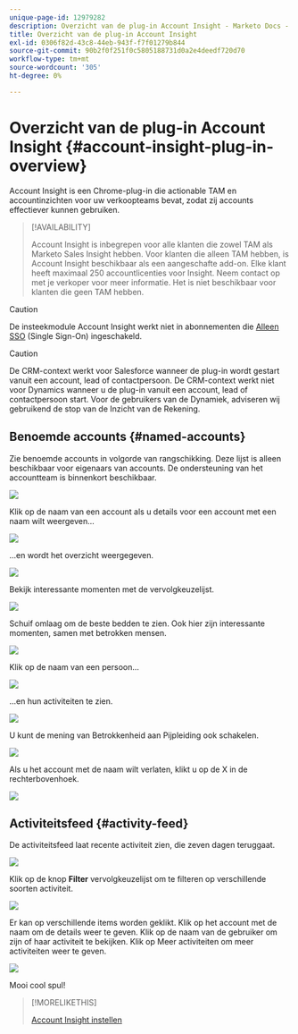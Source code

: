 ```yaml
---
unique-page-id: 12979282
description: Overzicht van de plug-in Account Insight - Marketo Docs - Productdocumentatie
title: Overzicht van de plug-in Account Insight
exl-id: 0306f82d-43c8-44eb-943f-f7f01279b844
source-git-commit: 90b2f0f251f0c5805188731d0a2e4deedf720d70
workflow-type: tm+mt
source-wordcount: '305'
ht-degree: 0%

---
```


# Overzicht van de plug-in Account Insight {#account-insight-plug-in-overview}

Account Insight is een Chrome-plug-in die actionable TAM en accountinzichten voor uw verkoopteams bevat, zodat zij accounts effectiever kunnen gebruiken.

>[!AVAILABILITY]
>
>Account Insight is inbegrepen voor alle klanten die zowel TAM als Marketo Sales Insight hebben. Voor klanten die alleen TAM hebben, is Account Insight beschikbaar als een aangeschafte add-on. Elke klant heeft maximaal 250 accountlicenties voor Insight. Neem contact op met je verkoper voor meer informatie. Het is niet beschikbaar voor klanten die geen TAM hebben.

>[!CAUTION]
>
>De insteekmodule Account Insight werkt niet in abonnementen die [Alleen SSO](/help/marketo/product-docs/administration/additional-integrations/restrict-user-login-to-sso-only.md) (Single Sign-On) ingeschakeld.

>[!CAUTION]
>
>De CRM-context werkt voor Salesforce wanneer de plug-in wordt gestart vanuit een account, lead of contactpersoon. De CRM-context werkt niet voor Dynamics wanneer u de plug-in vanuit een account, lead of contactpersoon start. Voor de gebruikers van de Dynamiek, adviseren wij gebruikend de stop van de Inzicht van de Rekening.

## Benoemde accounts {#named-accounts}

Zie benoemde accounts in volgorde van rangschikking. Deze lijst is alleen beschikbaar voor eigenaars van accounts. De ondersteuning van het accountteam is binnenkort beschikbaar.

![](assets/na1.png)

Klik op de naam van een account als u details voor een account met een naam wilt weergeven...

![](assets/na3.png)

...en wordt het overzicht weergegeven.

![](assets/na4.png)

Bekijk interessante momenten met de vervolgkeuzelijst.

![](assets/na5.png)

Schuif omlaag om de beste bedden te zien. Ook hier zijn interessante momenten, samen met betrokken mensen.

![](assets/na6.png)

Klik op de naam van een persoon...

![](assets/na7.png)

...en hun activiteiten te zien.

![](assets/na8.png)

U kunt de mening van Betrokkenheid aan Pijpleiding ook schakelen.

![](assets/na9.png)

Als u het account met de naam wilt verlaten, klikt u op de X in de rechterbovenhoek.

![](assets/na10.png)

## Activiteitsfeed {#activity-feed}

De activiteitsfeed laat recente activiteit zien, die zeven dagen teruggaat.

![](assets/af1.png)

Klik op de knop **Filter** vervolgkeuzelijst om te filteren op verschillende soorten activiteit.

![](assets/af2.png)

Er kan op verschillende items worden geklikt. Klik op het account met de naam om de details weer te geven. Klik op de naam van de gebruiker om zijn of haar activiteit te bekijken. Klik op Meer activiteiten om meer activiteiten weer te geven.

![](assets/af3.png)

Mooi cool spul!

>[!MORELIKETHIS]
>
>[Account Insight instellen](/help/marketo/product-docs/target-account-management/setup-tam/set-up-account-insight.md)
